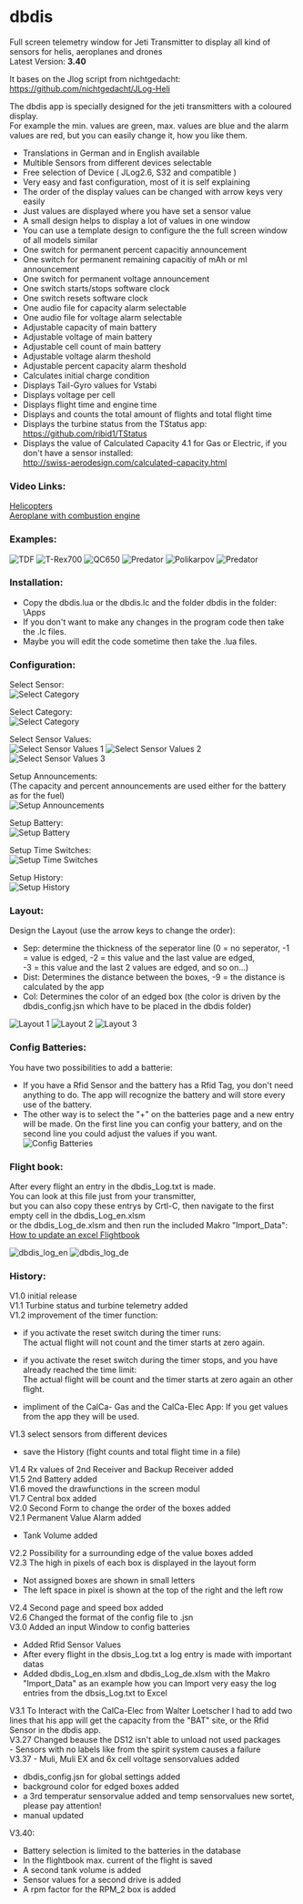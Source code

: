 # dbdis
Full screen telemetry window for Jeti Transmitter to display all kind of sensors for helis, aeroplanes and drones  
Latest Version: **3.40**

It bases on the Jlog script  from nichtgedacht: https://github.com/nichtgedacht/JLog-Heli 
  
The dbdis app is specially designed for the jeti transmitters with a coloured display.  
For example the min. values are green, max. values are blue and the alarm values are red, but you can easily change it, how you like them.  
  
* Translations in German and in English available
* Multible Sensors from different devices selectable  
* Free selection of Device ( JLog2.6, S32 and compatible ) 
* Very easy and fast configuration, most of it is self explaining
* The order of the display values can be changed with arrow keys very easily
* Just values are displayed where you have set a sensor value
* A small design helps to display a lot of values in one window
* You can use a template design to configure the the full screen window of all models similar
* One switch for permanent percent capacitiy announcement  
* One switch for permanent remaining capacitiy of mAh or ml announcement
* One switch for permanent voltage announcement  
* One switch starts/stops software clock  
* One switch resets software clock  
* One audio file for capacity alarm selectable  
* One audio file for voltage alarm selectable  
* Adjustable capacity of main battery  
* Adjustable voltage of main battery  
* Adjustable cell count of main battery 
* Adjustable voltage alarm theshold  
* Adjustable percent capacity alarm theshold  
* Calculates initial charge condition  
* Displays Tail-Gyro values for Vstabi 
* Displays voltage per cell
* Displays flight time and engine time
* Displays and counts the total amount of flights and total flight time
* Displays the turbine status from the TStatus app: https://github.com/ribid1/TStatus
* Displays the value of Calculated Capacity 4.1 for Gas or Electric, if you don't have a sensor installed:  
http://swiss-aerodesign.com/calculated-capacity.html

### Video Links:
[Helicopters](https://youtu.be/Zso-oRc5-Y8)  
[Aeroplane with combustion engine](https://youtu.be/Qo8YZW3CySw)  


### Examples:  
![TDF](https://github.com/ribid1/dbdis/blob/master/dbdis-img/TDF.jpg)
![T-Rex700](https://github.com/ribid1/dbdis/blob/master/dbdis-img/T-Rex700.png)
![QC650](https://github.com/ribid1/dbdis/blob/master/dbdis-img/QC650.png)
![Predator](https://github.com/ribid1/dbdis/blob/master/dbdis-img/Predator.png)
![Polikarpov](https://github.com/ribid1/dbdis/blob/master/dbdis-img/Polikarpov.png)
![Predator](https://github.com/ribid1/dbdis/blob/master/dbdis-img/Predator2.png)

### Installation:
* Copy the dbdis.lua or the dbdis.lc and the folder dbdis in the folder: \Apps
* If you don't want to make any changes in the program code then take the .lc files.
* Maybe you will edit the code sometime then take the .lua files.
  
### Configuration:  

Select Sensor:  
![Select Category](https://github.com/ribid1/dbdis/blob/master/dbdis-img/Select%20Sensor.png)

Select Category:  
![Select Category](https://github.com/ribid1/dbdis/blob/master/dbdis-img/Select%20Category.png)

Select Sensor Values:  
![Select Sensor Values 1](https://github.com/ribid1/dbdis/blob/master/dbdis-img/Select%20Sensor%20Values%201.png)
![Select Sensor Values 2](https://github.com/ribid1/dbdis/blob/master/dbdis-img/Select%20Sensor%20Values%202.png)
![Select Sensor Values 3](https://github.com/ribid1/dbdis/blob/master/dbdis-img/Select%20Sensor%20Values%203.png)

Setup Announcements:  
(The capacity and percent announcements are used either for the battery as for the fuel)  
![Setup Announcements](https://github.com/ribid1/dbdis/blob/master/dbdis-img/Setup%20Announcements.png)

Setup Battery:  
![Setup Battery](https://github.com/ribid1/dbdis/blob/master/dbdis-img/Setup%20Battery.png)

Setup Time Switches:  
![Setup Time Switches](https://github.com/ribid1/dbdis/blob/master/dbdis-img/Setup%20Time%20Switches.png)

Setup History:  
![Setup History](https://github.com/ribid1/dbdis/blob/master/dbdis-img/Setup%20History.png) 

### Layout:
Design the Layout (use the arrow keys to change the order):  
- Sep: determine the thickness of the seperator line (0 = no seperator, -1 = value is edged, -2 = this value and the last value are edged,  
-3 = this value and the last 2 values are edged, and so on...)  
- Dist: Determines the distance between the boxes, -9 = the distance is calculated by the app
- Col: Determines the color of an edged box (the color is driven by the dbdis_config.jsn which have to be placed in the dbdis folder)  

![Layout 1](https://github.com/ribid1/dbdis/blob/master/dbdis-img/Layout_1.png)
![Layout 2](https://github.com/ribid1/dbdis/blob/master/dbdis-img/Layout_2.png)
![Layout 3](https://github.com/ribid1/dbdis/blob/master/dbdis-img/Layout_3.png)

### Config Batteries:  
You have two possibilities to add a batterie:  
- If you have a Rfid Sensor and the battery has a Rfid Tag, you don't need anything to do. The app will recognize the battery and will store every use of the battery.  
- The other way is to select the "+" on the batteries page and a new entry will be made.
On the first line you can config your battery, and on the second line you could adjust the values if you want.  
![Config Batteries](https://github.com/ribid1/dbdis/blob/master/dbdis-img/Config_Batteries.png)

### Flight book:  
After every flight an entry in the dbdis_Log.txt is made.  
You can look at this file just from your transmitter,  
but you can also copy these entrys by Crtl-C, then navigate to the first empty cell in the dbdis_Log_en.xlsm  
or the dbdis_Log_de.xlsm and then run the included Makro "Import_Data":  
[How to update an excel Flightbook](https://youtu.be/opMr2ESBsqg)

![dbdis_log_en](https://github.com/ribid1/dbdis/blob/master/dbdis-img/dbdis_Log_en.JPG)
![dbdis_log_de](https://github.com/ribid1/dbdis/blob/master/dbdis-img/dbdis_Log_de.JPG)


### History:  
  
V1.0 initial release  
V1.1 Turbine status and turbine telemetry added  
V1.2 improvement of the timer function:
- if you activate the reset switch during the timer runs:  
    The actual flight will not count and the timer starts at zero again.    
- if you activate the reset switch during the timer stops, and you have already reached the time limit:  
    The actual flight will be count and the timer starts at zero again an other flight.  
    
- impliment of the CalCa- Gas and the CalCa-Elec App: If you get values from the app they will be used. 

V1.3 select sensors from different devices  
- save the History (fight counts and total flight time in a file) 
  
V1.4 Rx values of 2nd Receiver and Backup Receiver added  
V1.5 2nd Battery added  
V1.6 moved the drawfunctions in the screen modul  
V1.7 Central box added  
V2.0 Second Form to change the order of the boxes added  
V2.1 Permanent Value Alarm added  
- Tank Volume added  

V2.2 Possibility for a surrounding edge of the value boxes added  
V2.3 The high in pixels of each box is displayed in the layout form
- Not assigned boxes are shown in small letters
- The left space in pixel is shown at the top of the right and the left row  

V2.4 Second page and speed box added  
V2.6 Changed the format of the config file to .jsn  
V3.0 Added an input Window to config batteries  
  - Added Rfid Sensor Values  
  - After every flight in the dbsis_Log.txt a log entry is made with important datas
  - Added  dbdis_Log_en.xlsm and dbdis_Log_de.xlsm with the Makro "Import_Data" as an example how you can Import very easy the log entries from the dbsis_Log.txt to Excel   
  
V3.1 To Interact with the CalCa-Elec from  Walter Loetscher I had to add two lines that his app will get the capacity from the "BAT" site, or the Rfid Sensor in the dbdis app.  
V3.27 Changed beause the DS12 isn't able to unload not used packages  
    - Sensors with no labels like from the spirit system causes a failure  
V3.37 - Muli, Muli EX and 6x cell voltage sensorvalues added  
  - dbdis_config.jsn for global settings added  
  - background color for edged boxes added
  - a 3rd temperatur sensorvalue added and temp sensorvalues new sortet, please pay attention!
  - manual updated  

V3.40:  
  - Battery selection is limited to the batteries in the database  
  - In the flightbook max. current of the flight is saved  
  - A second tank volume is added  
  - Sensor values for a second drive is added  
  - A rpm factor for the RPM_2 box is added  
